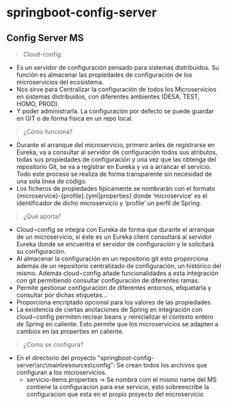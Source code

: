 # springboot-config-server
## Config Server MS	


> Cloud-config: 
- Es un servidor de configuración pensado para sistemas distribuidos. Su función es almacenar las propiedades de configuración de los microservicios del ecosistema.
- Nos sirve para Centralizar la configuración de todos los Microservicios en sistemas distribuidos, con diferentes ambientes (DESA, TEST, HOMO, PROD). 
- Y poder administrarla. La configuración por defecto se puede guardar en GIT o de forma física en un repo local.

> ¿Cómo funciona?
- Durante el arranque del microservicio, primero antes de registrarse en Eureka, va a consultar al servidor de configuración todos sus atributos, todas sus propiedades de 
configuración y una vez que las obtenga del repositorio Git, se va a registrar en Eureka y va a arrancar el servicio. Todo este proceso se realiza de forma transparente sin 
necesidad de una sola línea de código.
- Los ficheros de propiedades típicamente se nombrarán con el formato {microservice}-{profile}.{yml|properties} donde ‘microservice’ es el identificador de dicho microservicio 
y ‘profile’ un perfil de Spring.

> ¿Qué aporta?
- Cloud¬config se integra con Eureka de forma que durante el arranque de un microservicio, si éste es un Eureka client consultará al servidor Eureka donde se encuentra el 
servidor de configuración y le solicitará su configuración.
- Al almacenar la configuración en un repositorio git esto proporciona además de un repositorio centralizado de configuración, un histórico del mismo. Además cloud¬config 
añade funcionalidades a esta integración con git permitiendo consultar configuración de diferentes ramas.
- Permite gestionar configuración de diferentes entornos, etiquetarla y consultar por dichas etiquetas…
- Proporciona encriptado opcional para los valores de las propiedades.
- La existencia de ciertas anotaciones de Spring en integración con cloud¬config permiten recrear beans y reinicializar el contexto entero de Spring en caliente. 
Esto permite que los microservicios se adapten a cambios en las properties en caliente.

> ¿Como se configura?
- En el directorio del proyecto "springboot-config-server\src\main\resources\config":
  Se crean todos los archivos que configuran a los microservicios.
	- servicio-items.properties -> Se nombra com el mismo name del MS contiene la configuracion para ese servicio, 
	esto sobreescribe la configuracion que esta en el propio proyecto del microservicio
	
	
